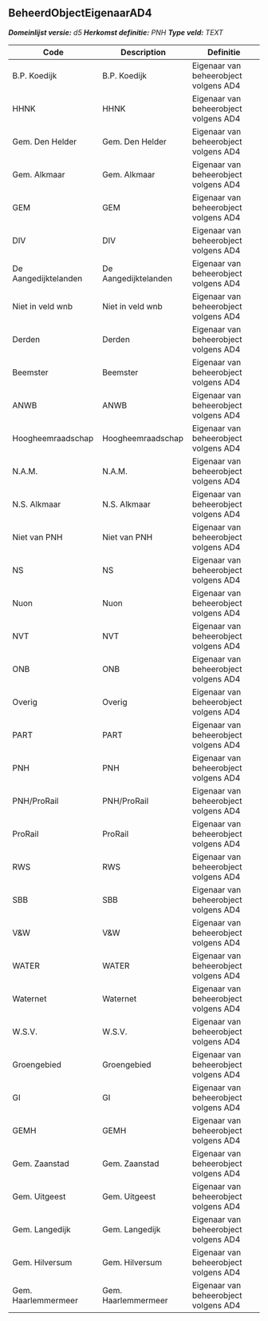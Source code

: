 ﻿## BeheerdObjectEigenaarAD4

*__Domeinlijst versie:__ d5*
*__Herkomst definitie:__ PNH*
*__Type veld:__ TEXT*

|__Code__ |__Description__ |__Definitie__	|
|	---	|	---	|   ---	| 
| B.P. Koedijk | B.P. Koedijk | Eigenaar van beheerobject volgens AD4 |
| HHNK | HHNK | Eigenaar van beheerobject volgens AD4 |
| Gem. Den Helder | Gem. Den Helder | Eigenaar van beheerobject volgens AD4 |
| Gem. Alkmaar | Gem. Alkmaar | Eigenaar van beheerobject volgens AD4 |
| GEM | GEM | Eigenaar van beheerobject volgens AD4 |
| DIV | DIV | Eigenaar van beheerobject volgens AD4 |
| De Aangedijktelanden | De Aangedijktelanden | Eigenaar van beheerobject volgens AD4 |
| Niet in veld wnb | Niet in veld wnb | Eigenaar van beheerobject volgens AD4 |
| Derden | Derden | Eigenaar van beheerobject volgens AD4 |
| Beemster | Beemster | Eigenaar van beheerobject volgens AD4 |
| ANWB | ANWB | Eigenaar van beheerobject volgens AD4 |
| Hoogheemraadschap | Hoogheemraadschap | Eigenaar van beheerobject volgens AD4 |
| N.A.M. | N.A.M. | Eigenaar van beheerobject volgens AD4 |
| N.S. Alkmaar | N.S. Alkmaar | Eigenaar van beheerobject volgens AD4 |
| Niet van PNH | Niet van PNH | Eigenaar van beheerobject volgens AD4 |
| NS | NS | Eigenaar van beheerobject volgens AD4 |
| Nuon | Nuon | Eigenaar van beheerobject volgens AD4 |
| NVT | NVT | Eigenaar van beheerobject volgens AD4 |
| ONB | ONB | Eigenaar van beheerobject volgens AD4 |
| Overig | Overig | Eigenaar van beheerobject volgens AD4 |
| PART | PART | Eigenaar van beheerobject volgens AD4 |
| PNH | PNH | Eigenaar van beheerobject volgens AD4 |
| PNH/ProRail | PNH/ProRail | Eigenaar van beheerobject volgens AD4 |
| ProRail | ProRail | Eigenaar van beheerobject volgens AD4 |
| RWS | RWS | Eigenaar van beheerobject volgens AD4 |
| SBB | SBB | Eigenaar van beheerobject volgens AD4 |
| V&W | V&W | Eigenaar van beheerobject volgens AD4 |
| WATER | WATER | Eigenaar van beheerobject volgens AD4 |
| Waternet | Waternet | Eigenaar van beheerobject volgens AD4 |
| W.S.V. | W.S.V. | Eigenaar van beheerobject volgens AD4 |
| Groengebied | Groengebied | Eigenaar van beheerobject volgens AD4 |
| GI | GI | Eigenaar van beheerobject volgens AD4 |
| GEMH | GEMH | Eigenaar van beheerobject volgens AD4 |
| Gem. Zaanstad | Gem. Zaanstad | Eigenaar van beheerobject volgens AD4 |
| Gem. Uitgeest | Gem. Uitgeest | Eigenaar van beheerobject volgens AD4 |
| Gem. Langedijk | Gem. Langedijk | Eigenaar van beheerobject volgens AD4 |
| Gem. Hilversum | Gem. Hilversum | Eigenaar van beheerobject volgens AD4 |
| Gem. Haarlemmermeer | Gem. Haarlemmermeer | Eigenaar van beheerobject volgens AD4 |
